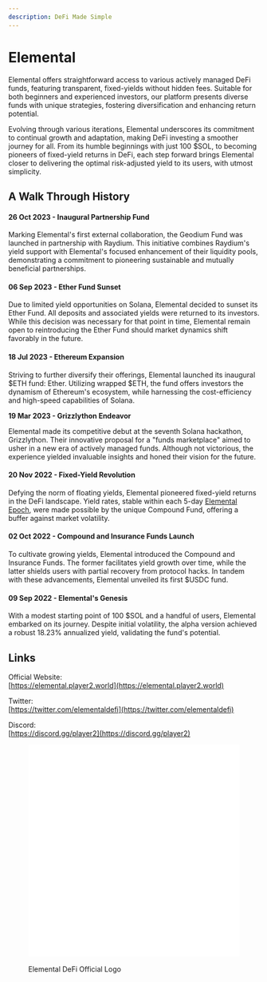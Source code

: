 ```yaml
---
description: DeFi Made Simple
---
```


# Elemental

Elemental offers straightforward access to various actively managed DeFi funds, featuring transparent, fixed-yields without hidden fees. Suitable for both beginners and experienced investors, our platform presents diverse funds with unique strategies, fostering diversification and enhancing return potential.

Evolving through various iterations, Elemental underscores its commitment to continual growth and adaptation, making DeFi investing a smoother journey for all. From its humble beginnings with just 100 $SOL, to becoming pioneers of fixed-yield returns in DeFi, each step forward brings Elemental closer to delivering the optimal risk-adjusted yield to its users, with utmost simplicity.

## A Walk Through History

#### 26 Oct 2023 - Inaugural Partnership Fund

Marking Elemental's first external collaboration, the Geodium Fund was launched in partnership with Raydium. This initiative combines Raydium's yield support with Elemental's focused enhancement of their liquidity pools, demonstrating a commitment to pioneering sustainable and mutually beneficial partnerships.

#### 06 Sep 2023 - Ether Fund Sunset

Due to limited yield opportunities on Solana, Elemental decided to sunset its Ether Fund. All deposits and associated yields were returned to its investors. While this decision was necessary for that point in time, Elemental remain open to reintroducing the Ether Fund should market dynamics shift favorably in the future.

#### 18 Jul 2023 - Ethereum Expansion

Striving to further diversify their offerings, Elemental launched its inaugural $ETH fund: Ether. Utilizing wrapped $ETH, the fund offers investors the dynamism of Ethereum's ecosystem, while harnessing the cost-efficiency and high-speed capabilities of Solana.

**19 Mar 2023 - Grizzlython Endeavor**

Elemental made its competitive debut at the seventh Solana hackathon, Grizzlython. Their innovative proposal for a "funds marketplace" aimed to usher in a new era of actively managed funds. Although not victorious, the experience yielded invaluable insights and honed their vision for the future.

#### 20 Nov 2022 - Fixed-Yield Revolution

Defying the norm of floating yields, Elemental pioneered fixed-yield returns in the DeFi landscape. Yield rates, stable within each 5-day [Elemental Epoch](elemental-epoch.md), were made possible by the unique Compound Fund, offering a buffer against market volatility.

#### **02 Oct 2022 -** Compound and Insurance Funds Launch

To cultivate growing yields, Elemental introduced the Compound and Insurance Funds. The former facilitates yield growth over time, while the latter shields users with partial recovery from protocol hacks. In tandem with these advancements, Elemental unveiled its first $USDC fund.

#### 09 Sep 2022 - Elemental's Genesis

With a modest starting point of 100 $SOL and a handful of users, Elemental embarked on its journey. Despite initial volatility, the alpha version achieved a robust 18.23% annualized yield, validating the fund's potential.

## Links

Official Website:\
[https://elemental.player2.world](https://elemental.player2.world)

Twitter:\
[https://twitter.com/elementaldefi](https://twitter.com/elementaldefi)

Discord:\
[https://discord.gg/player2](https://discord.gg/player2)

<figure><img src="../../.gitbook/assets/logo_default.png" alt=""><figcaption><p>Elemental DeFi Official Logo</p></figcaption></figure>
